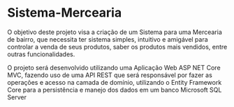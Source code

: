 # Sistema-Mercearia

O objetivo deste projeto visa a criação de um Sistema para uma Mercearia de bairro, que necessita ter sistema simples, intuitivo e amigável para controlar a venda de seus produtos, saber os produtos mais vendidos, entre outras funcionalidades. 

O projeto será desenvolvido utilizando uma Aplicação Web ASP NET Core MVC, fazendo uso de uma API REST que será responsável por fazer as operações e acesso na camada de domínio, utilizando o Entity Framework Core para a persistência e manejo dos dados em um banco Microsoft SQL Server
